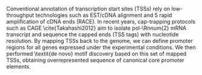 Conventional annotation of transcription start sites (TSSs) rely on low-throughput technologies such as EST/cDNA alignment and 5 rapid amplification of cDNA ends (RACE). In recent years, cap-trapping protocols such as CAGE \cite{Takahashi2012} aim to isolate pol-\Rnnum{2} mRNA transcript and sequence the capped ends (TSS tags) with nucleotide resolution. 
By mapping TSSs back to the genome, we can define promoter regions for all genes expressed under the experimental conditions. We then performed \textit{de novo} motif discovery based on this set of mapped TSSs, obtaining overrepresented sequence of canonical core promoter elements.
